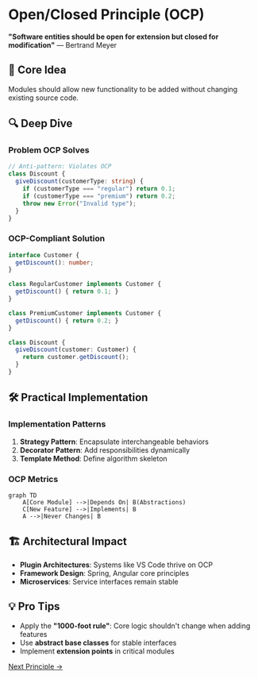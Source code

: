 # Open/Closed Principle (OCP)

**"Software entities should be open for extension but closed for modification"** — Bertrand Meyer

## 🎯 Core Idea
Modules should allow new functionality to be added without changing existing source code.

## 🔍 Deep Dive

### Problem OCP Solves
```typescript
// Anti-pattern: Violates OCP
class Discount {
  giveDiscount(customerType: string) {
    if (customerType === "regular") return 0.1;
    if (customerType === "premium") return 0.2;
    throw new Error("Invalid type");
  }
}
```

### OCP-Compliant Solution
```typescript
interface Customer {
  getDiscount(): number;
}

class RegularCustomer implements Customer {
  getDiscount() { return 0.1; }
}

class PremiumCustomer implements Customer {
  getDiscount() { return 0.2; }
}

class Discount {
  giveDiscount(customer: Customer) {
    return customer.getDiscount();
  }
}
```

## 🛠 Practical Implementation

### Implementation Patterns
1. **Strategy Pattern**: Encapsulate interchangeable behaviors
2. **Decorator Pattern**: Add responsibilities dynamically
3. **Template Method**: Define algorithm skeleton

### OCP Metrics
```mermaid
graph TD
    A[Core Module] -->|Depends On| B(Abstractions)
    C[New Feature] -->|Implements| B
    A -->|Never Changes| B
```

## 🏗 Architectural Impact
- **Plugin Architectures**: Systems like VS Code thrive on OCP
- **Framework Design**: Spring, Angular core principles
- **Microservices**: Service interfaces remain stable

## 💡 Pro Tips
- Apply the **"1000-foot rule"**: Core logic shouldn't change when adding features
- Use **abstract base classes** for stable interfaces
- Implement **extension points** in critical modules

[Next Principle →](/docs/principles/design/lsp.md)